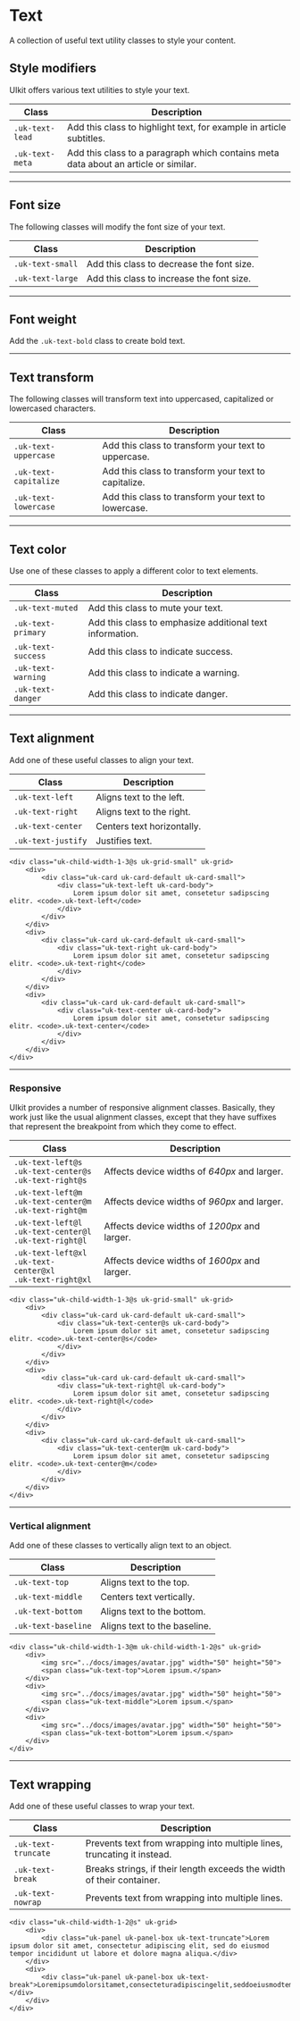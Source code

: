 # Text

<p class="uk-text-lead">A collection of useful text utility classes to style your content.</p>

## Style modifiers

UIkit offers various text utilities to style your text.

| Class                 | Description                                                                                                           |
|-----------------------|-----------------------------------------------------------------------------------------------------------------------|
| `.uk-text-lead`       | <span class="uk-text-lead">Add this class to highlight text, for example in article subtitles.</span>                 |
| `.uk-text-meta`       | <span class="uk-text-meta">Add this class to a paragraph which contains meta data about an article or similar.</span> |

***

## Font size

The following classes will modify the font size of your text.

| Class                 | Description                                                                                                           |
|-----------------------|-----------------------------------------------------------------------------------------------------------------------|
| `.uk-text-small`      | <span class="uk-text-small">Add this class to decrease the font size.</span>                                          |
| `.uk-text-large`      | <span class="uk-text-large">Add this class to increase the font size.</span>                                          |

***

## Font weight

Add the `.uk-text-bold` class to create <span class="uk-text-bold">bold text</span>.

***

## Text transform

The following classes will transform text into uppercased, capitalized or lowercased characters.

| Class                 | Description                                                                                                           |
|-----------------------|-----------------------------------------------------------------------------------------------------------------------|
| `.uk-text-uppercase`  | <span class="uk-text-uppercase">Add this class to transform your text to uppercase.</span>                            |
| `.uk-text-capitalize` | <span class="uk-text-capitalize">Add this class to transform your text to capitalize.</span>                          |
| `.uk-text-lowercase`  | <span class="uk-text-lowercase">Add this class to transform your text to lowercase.</span>                            |

***

## Text color

Use one of these classes to apply a different color to text elements.

| Class                 | Description                                                                                                           |
|-----------------------|-----------------------------------------------------------------------------------------------------------------------|
| `.uk-text-muted`      | <span class="uk-text-muted">Add this class to mute your text.</span>                                                  |
| `.uk-text-primary`    | <span class="uk-text-primary">Add this class to emphasize additional text information.</span>                         |
| `.uk-text-success`    | <span class="uk-text-success">Add this class to indicate success.</span>                                              |
| `.uk-text-warning`    | <span class="uk-text-warning">Add this class to indicate a warning.</span>                                            |
| `.uk-text-danger`     | <span class="uk-text-danger">Add this class to indicate danger.</span>                                                |

***

## Text alignment

Add one of these useful classes to align your text.

| Class              | Description                |
|--------------------|----------------------------|
| `.uk-text-left`    | Aligns text to the left.   |
| `.uk-text-right`   | Aligns text to the right.  |
| `.uk-text-center`  | Centers text horizontally. |
| `.uk-text-justify` | Justifies text.            |

```example
<div class="uk-child-width-1-3@s uk-grid-small" uk-grid>
    <div>
        <div class="uk-card uk-card-default uk-card-small">
            <div class="uk-text-left uk-card-body">
                Lorem ipsum dolor sit amet, consetetur sadipscing elitr. <code>.uk-text-left</code>
            </div>
        </div>
    </div>
    <div>
        <div class="uk-card uk-card-default uk-card-small">
            <div class="uk-text-right uk-card-body">
                Lorem ipsum dolor sit amet, consetetur sadipscing elitr. <code>.uk-text-right</code>
            </div>
        </div>
    </div>
    <div>
        <div class="uk-card uk-card-default uk-card-small">
            <div class="uk-text-center uk-card-body">
                Lorem ipsum dolor sit amet, consetetur sadipscing elitr. <code>.uk-text-center</code>
            </div>
        </div>
    </div>
</div>
```

***

### Responsive

UIkit provides a number of responsive alignment classes. Basically, they work just like the usual alignment classes, except that they have suffixes that represent the breakpoint from which they come to effect.

| Class                                                               | Description                                 |
|---------------------------------------------------------------------|---------------------------------------------|
| `.uk-text-left@s`<br> `.uk-text-center@s`<br> `.uk-text-right@s`    | Affects device widths of _640px_ and larger.  |
| `.uk-text-left@m`<br> `.uk-text-center@m`<br>   `.uk-text-right@m`  | Affects device widths of _960px_ and larger.  |
| `.uk-text-left@l`<br> `.uk-text-center@l`<br> `.uk-text-right@l`    | Affects device widths of _1200px_ and larger. |
| `.uk-text-left@xl`<br> `.uk-text-center@xl`<br> `.uk-text-right@xl` | Affects device widths of _1600px_ and larger. |

```example
<div class="uk-child-width-1-3@s uk-grid-small" uk-grid>
    <div>
        <div class="uk-card uk-card-default uk-card-small">
            <div class="uk-text-center@s uk-card-body">
                Lorem ipsum dolor sit amet, consetetur sadipscing elitr. <code>.uk-text-center@s</code>
            </div>
        </div>
    </div>
    <div>
        <div class="uk-card uk-card-default uk-card-small">
            <div class="uk-text-right@l uk-card-body">
                Lorem ipsum dolor sit amet, consetetur sadipscing elitr. <code>.uk-text-right@l</code>
            </div>
        </div>
    </div>
    <div>
        <div class="uk-card uk-card-default uk-card-small">
            <div class="uk-text-center@m uk-card-body">
                Lorem ipsum dolor sit amet, consetetur sadipscing elitr. <code>.uk-text-center@m</code>
            </div>
        </div>
    </div>
</div>
```

***

### Vertical alignment

Add one of these classes to vertically align text to an object.

| Class               | Description                  |
|---------------------|------------------------------|
| `.uk-text-top`      | Aligns text to the top.      |
| `.uk-text-middle`   | Centers text vertically.     |
| `.uk-text-bottom`   | Aligns text to the bottom.   |
| `.uk-text-baseline` | Aligns text to the baseline. |

```example
<div class="uk-child-width-1-3@m uk-child-width-1-2@s" uk-grid>
    <div>
        <img src="../docs/images/avatar.jpg" width="50" height="50">
        <span class="uk-text-top">Lorem ipsum.</span>
    </div>
    <div>
        <img src="../docs/images/avatar.jpg" width="50" height="50">
        <span class="uk-text-middle">Lorem ipsum.</span>
    </div>
    <div>
        <img src="../docs/images/avatar.jpg" width="50" height="50">
        <span class="uk-text-bottom">Lorem ipsum.</span>
    </div>
</div>
```

***

## Text wrapping

Add one of these useful classes to wrap your text.

| Class               | Description                                                             |
|---------------------|-------------------------------------------------------------------------|
| `.uk-text-truncate` | Prevents text from wrapping into multiple lines, truncating it instead. |
| `.uk-text-break`    | Breaks strings, if their length exceeds the width of their container.    |
| `.uk-text-nowrap`   | Prevents text from wrapping into multiple lines.                        |

```example
<div class="uk-child-width-1-2@s" uk-grid>
    <div>
        <div class="uk-panel uk-panel-box uk-text-truncate">Lorem ipsum dolor sit amet, consectetur adipiscing elit, sed do eiusmod tempor incididunt ut labore et dolore magna aliqua.</div>
    </div>
    <div>
        <div class="uk-panel uk-panel-box uk-text-break">Loremipsumdolorsitamet,consecteturadipiscingelit,seddoeiusmodtemporincididuntutlaboreetdoloremagnaaliqua.</div>
    </div>
</div>
```
